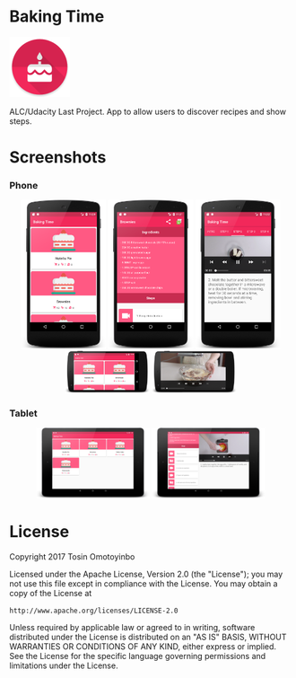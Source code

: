 # Baking Time
[![Baking Time](https://github.com/twisstosin/UdacityBakingAndroid/blob/master/app/src/main/res/mipmap-hdpi/ic_launcher.png)](https://github.com/twisstosin/UdacityBakingAndroid)

ALC/Udacity Last Project.
App to allow users to discover recipes and show steps.
# Screenshots

### Phone
<div align="center" markdown="1">

<img src="https://github.com/twisstosin/UdacityBakingAndroid/blob/master/screenshots/mobile_one.png" width="30%"/>
<img src="https://github.com/twisstosin/UdacityBakingAndroid/blob/master/screenshots/mobile_two.png" width="30%"/>
<img src="https://github.com/twisstosin/UdacityBakingAndroid/blob/master/screenshots/mobile_three.png" width="30%"/>
<img src="https://github.com/twisstosin/UdacityBakingAndroid/blob/master/screenshots/mobile_rotated.png" width="30%"/>
<img src="https://github.com/twisstosin/UdacityBakingAndroid/blob/master/screenshots/mobile_rotated_two.png" width="30%"/>
</div>

### Tablet
<div align="center" markdown="1">

<img src="https://github.com/twisstosin/UdacityBakingAndroid/blob/master/screenshots/tab_one.png" width="40%"/>
<img src="https://github.com/twisstosin/UdacityBakingAndroid/blob/master/screenshots/tab_two.png" width="40%"/>
</div>


# License

Copyright 2017 Tosin Omotoyinbo

Licensed under the Apache License, Version 2.0 (the "License");
you may not use this file except in compliance with the License.
You may obtain a copy of the License at

    http://www.apache.org/licenses/LICENSE-2.0

Unless required by applicable law or agreed to in writing, software
distributed under the License is distributed on an "AS IS" BASIS,
WITHOUT WARRANTIES OR CONDITIONS OF ANY KIND, either express or implied.
See the License for the specific language governing permissions and
limitations under the License.